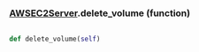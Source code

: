 ### [AWSEC2Server](AWSEC2Server.md).delete_volume (function)


```py

def delete_volume(self)

```



        

